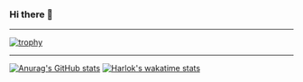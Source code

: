 ### Hi there 👋
***
[![trophy](https://github-profile-trophy.vercel.app/?username=cjhawes&theme=tokyonight)](https://github.com/ryo-ma/github-profile-trophy)
***
[![Anurag's GitHub stats](https://github-readme-stats.vercel.app/api?username=cjhawes&show_icons=true&theme=tokyonight&include_all_commits=true&show=reviews,discussions_started,discussions_answered&rank_icon=github)](https://github.com/anuraghazra/github-readme-stats)
[![Harlok's wakatime stats](https://github-readme-stats.vercel.app/api/wakatime?username=cjhawes)](https://github.com/anuraghazra/github-readme-stats)

